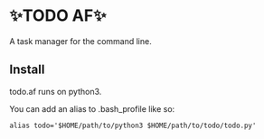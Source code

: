 # ✨TODO AF✨

A task manager for the command line.

## Install

todo.af runs on python3.

You can add an alias to .bash_profile like so:
```
alias todo='$HOME/path/to/python3 $HOME/path/to/todo/todo.py'
```
